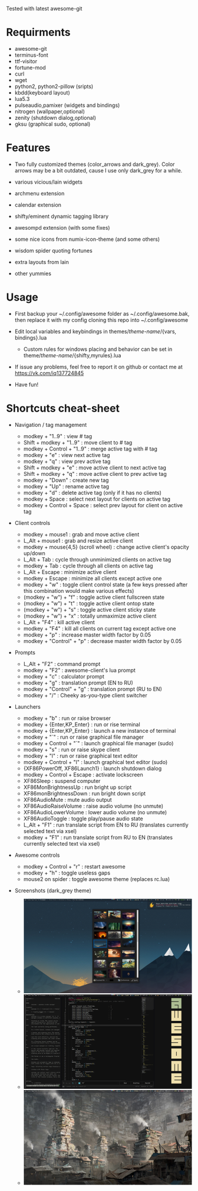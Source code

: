 Tested with latest awesome-git

# Requirments

* awesome-git
* terminus-font
* ttf-visitor
* fortune-mod
* curl
* wget
* python2, python2-pillow (sripts)
* kbdd(keyboard layout)
* lua5.3
* pulseaudio,pamixer (widgets and bindings)
* nitrogen (wallpaper,optional)
* zenity (shutdown dialog,optional)
* gksu (graphical sudo, optional)

# Features

* Two fully customized themes (color_arrows and dark_grey). Color arrows may be a bit outdated, cause I use only dark_grey for a while.

* various vicious/lain widgets

* archmenu extension

* calendar extension

* shifty/eminent dynamic tagging library

* awesompd extension (with some fixes)

* some nice icons from numix-icon-theme (and some others)

* wisdom spider quoting fortunes

* extra layouts from lain

* other yummies

# Usage

* First backup your ~/.config/awesome folder as ~/.config/awesome.bak, then replace it with my config cloning this repo into ~/.config/awesome

* Edit local variables and keybindings in themes/_theme-name_/{vars, bindings}.lua
  * Custom rules for windows placing and behavior can be set in theme/_theme-name_/{shifty,myrules}.lua

* If issue any problems, feel free to report it on github or contact me at https://vk.com/iq137724845

* Have fun!

# Shortcuts cheat-sheet

* Navigation / tag management
  * modkey + "1..9" : view # tag
  * Shift + modkey + "1..9" : move client to # tag
  * modkey + Control + "1..9" : merge active tag with # tag
  * modkey + "e" : view next active tag
  * modkey + "q" : view prev active tag
  * Shift + modkey + "e" : move active client to next active tag
  * Shift + modkey + "q" : move active client to prev active tag
  * modkey + "Down" : create new tag
  * modkey + "Up" : rename active tag
  * modkey + "d" : delete active tag (only if it has no clients)
  * modkey + Space : select next layout for clients on active tag
  * modkey + Control + Space : select prev layout for client on active tag

* Client controls
  * modkey + mouse1 : grab and move active client
  * L_Alt + mouse1 : grab and resize active client
  * modkey + mouse{4,5} (scroll wheel) : change active client's opacity up/down
  * L_Alt + Tab : cycle through unminimized clients on active tag
  * modkey + Tab : cycle through all clients on active tag
  * L_Alt + Escape : minimize active client
  * modkey + Escape : minimize all clients except active one
  * modkey + "w" : toggle client control state (a few keys pressed after this combination would make various effects)
  * (modkey + "w") + "f" : toggle active client fullscreen state
  * (modkey + "w") + "t" : toggle active client ontop state
  * (modkey + "w") + "s" : toggle active client sticky state
  * (modkey + "w") + "x" : totally unmaximize active client
  * L_Alt + "F4" : kill active client
  * modkey + "F4" : kill all clients on current tag except active one
  * modkey + "p" : increase master width factor by 0.05
  * modkey + "Control" + "p" : decrease master width factor by 0.05

* Prompts
  * L_Alt + "F2" : command prompt
  * modkey + "F2" : awesome-client's lua prompt
  * modkey + "c" : calculator prompt
  * modkey + "g" : translation prompt (EN to RU)
  * modkey + "Control" + "g" : translation prompt (RU to EN)
  * modkey + "/" : Cheeky as-you-type client switcher

* Launchers
  * modkey + "b" : run or raise browser
  * modkey + {Enter,KP_Enter} : run or rise terminal
  * modkey + {Enter,KP_Enter} : launch a new instance of terminal
  * modkey + "\`" : run or raise graphical file manager
  * modkey + Control + "\`" : launch graphical file manager (sudo)
  * modkey + "s" : run or raise skype client
  * modkey + "l" : run or raise graphical text editor
  * modkey + Control + "l" : launch graphical text editor (sudo)
  * {XF86PowerOff, XF86Launch1} : launch shutdown dialog
  * modkey + Control + Escape : activate lockscreen
  * XF86Sleep : suspend computer
  * XF86MonBrightnessUp : run bright up script
  * XF86monBrightnessDown : run bright down script
  * XF86AudioMute : mute audio output
  * XF86AudioRaiseVolume : raise audio volume (no unmute)
  * XF86AudioLowerVolume : lower audio volume (no unmute)
  * XF86AudioToggle : toggle play/pause audio state
  * L_Alt + "F1" : run translate script from EN to RU (translates currently selected text via xsel)
  * modkey + "F1" : run translate script from RU to EN (translates currently selected text via xsel)

* Awesome controls
  * modkey + Control + "r" : restart awesome
  * modkey + "h" : toggle useless gaps
  * mouse2 on spider : toggle awesome theme (replaces rc.lua)

* Screenshots (dark_grey theme)
  * ![Alt text](/screenshot/dark_grey_1?raw=true "1")
  * ![Alt text](/screenshot/dark_grey_2?raw=true "2")
  * ![Alt text](/screenshot/dark_grey_3?raw=true "3")
